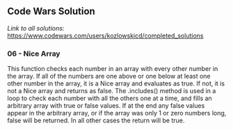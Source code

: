 ## Code Wars Solution
*Link to all solutions:* https://www.codewars.com/users/kozlowskicd/completed_solutions
### 06 - Nice Array
This function checks each number in an array with every other number in the array.  If all of the numbers are one above or one below at least one other number in the array, it is a Nice array and evaluates as true.  If not, it is not a Nice array and returns as false.  The .includes() method is used in a loop to check each number with all the others one at a time, and fills an arbitrary array with true or false values.  If at the end any false values appear in the arbitrary array, or if the array was only 1 or zero numbers long, false will be returned.  In all other cases the return will be true.